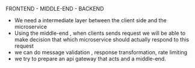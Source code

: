 FRONTEND - MIDDLE-END - BACKEND

- We need a intermediate layer between the client side and the microservice
- Using the middle-end , when clients sends request we will be able to make decision that which  microservice should actually respond to this  request
- we can do message validation , response transformation, rate limiting
- we try to prepare an api gateway that acts and a middle-end.